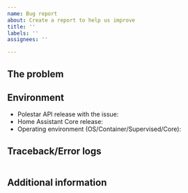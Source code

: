 ```yaml
---
name: Bug report
about: Create a report to help us improve
title: ''
labels: ''
assignees: ''

---
```


<!-- READ THIS FIRST:
  - Always try the latest version before reporting a bug - your issue may already have been fixed.
  - Provide as many details as possible. Paste logs, configuration samples and code into the backticks.
  DO NOT DELETE ANY TEXT from this template! Otherwise, your issue may be closed without comment.
-->
## The problem
<!--
  Describe the issue you are experiencing here to communicate to the
  maintainers. Tell us what you were trying to do and what happened.
-->


## Environment
<!--
  Provide details about the versions you are using, which helps us to reproduce
  and find the issue quicker. Version information is found in the
  Home Assistant frontend: Settings -> About and in `/config/integrations/integration/polestar_api`.
-->

- Polestar API release with the issue:
- Home Assistant Core release:
- Operating environment (OS/Container/Supervised/Core):

## Traceback/Error logs
<!--
  If you come across any trace or error logs, please provide them.
-->

```txt

```

## Additional information

